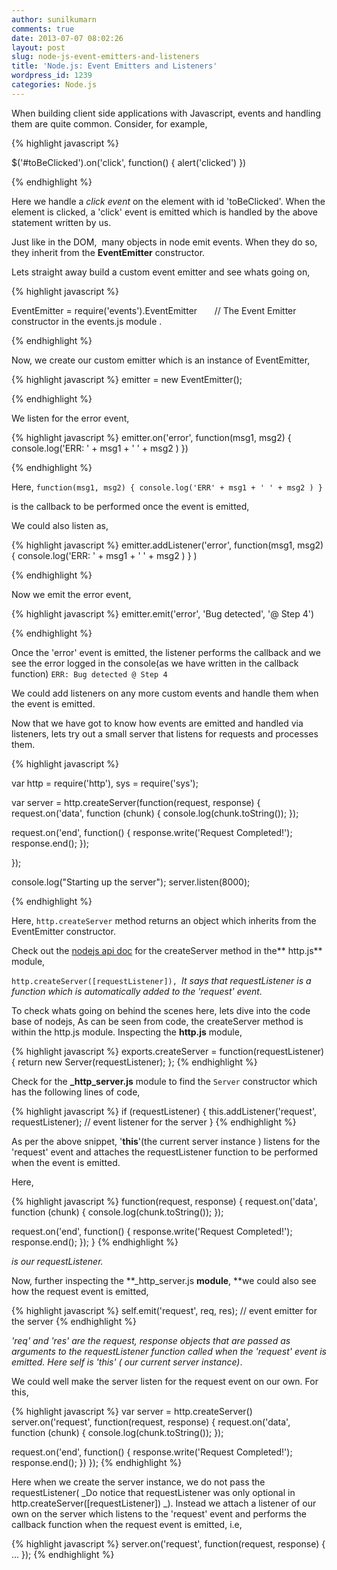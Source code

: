 ```yaml
---
author: sunilkumarn
comments: true
date: 2013-07-07 08:02:26
layout: post
slug: node-js-event-emitters-and-listeners
title: 'Node.js: Event Emitters and Listeners'
wordpress_id: 1239
categories: Node.js
---
```


When building client side applications with Javascript, events and handling them are quite common. Consider, for example,

{% highlight javascript %}

$('#toBeClicked').on('click', function() { alert('clicked') })

{% endhighlight %}

Here we handle a _click event_ on the element with id 'toBeClicked'. When the element is clicked, a 'click' event is emitted which is handled by the above statement written by us.

Just like in the DOM,  many objects in node emit events. When they do so, they inherit from the **EventEmitter** constructor.

Lets straight away build a custom event emitter and see whats going on,

{% highlight javascript %}

EventEmitter = require('events').EventEmitter       // The Event Emitter constructor in the events.js module .

{% endhighlight %}

Now, we create our custom emitter which is an instance of EventEmitter,

{% highlight javascript %}
emitter = new EventEmitter();

{% endhighlight %}

We listen for the error event,

{% highlight javascript %}
emitter.on('error', function(msg1, msg2) { console.log('ERR: ' + msg1 + ' ' + msg2 ) })

{% endhighlight %}

Here, `function(msg1, msg2) { console.log('ERR' + msg1 + ' ' + msg2 ) }`

is the callback to be performed once the event is emitted,

We could also listen as,

{% highlight javascript %}
emitter.addListener('error', function(msg1, msg2) { console.log('ERR: ' + msg1 + ' ' + msg2 ) } )

{% endhighlight %}

Now we emit the error event,

{% highlight javascript %}
emitter.emit('error', 'Bug detected', '@ Step 4')

{% endhighlight %}

Once the 'error' event is emitted, the listener performs the callback and we see the error logged in the console(as we have written in the callback function)
`ERR: Bug detected @ Step 4`

We could add listeners on any more custom events and handle them when the event is emitted.

Now that we have got to know how events are emitted and handled via listeners, lets try out a small server that listens for requests and processes them.

{% highlight javascript %}

var http = require('http'),
    sys = require('sys');

var server = http.createServer(function(request, response) {
  request.on('data', function (chunk) { console.log(chunk.toString()); });

  request.on('end', function() {
    response.write('Request Completed!');
    response.end();
  });

});

console.log("Starting up the server");
server.listen(8000);

{% endhighlight %}

Here, `http.createServer` method returns an object which inherits from the EventEmitter constructor.

Check out the [nodejs api doc](http://nodejs.org/api/http.html#http_http_createserver_requestlistener) for the createServer method in the** http.js** module,

`http.createServer([requestListener]), `_It says that requestListener is a function which is automatically added to the 'request' event._

To check whats going on behind the scenes here, lets dive into the code base of nodejs,
As can be seen from code, the createServer method is within the http.js module. Inspecting the **http.js** module,

{% highlight javascript %}
exports.createServer = function(requestListener) {
  return new Server(requestListener);
};
{% endhighlight %}

Check for the **_http_server.js** module to find the `Server` constructor which has the following lines of code,

{% highlight javascript %}
if (requestListener) {
  this.addListener('request', requestListener); // event listener for the server
}
{% endhighlight %}

As per the above snippet, '**this**'(the current server instance ) listens for the 'request' event and attaches the requestListener function to be performed when the event is emitted.

Here,

{% highlight javascript %}
function(request, response) {
  request.on('data', function (chunk) { console.log(chunk.toString()); });

  request.on('end', function() {
    response.write('Request Completed!');
    response.end();
  });
}
{% endhighlight %}

_is our requestListener._

Now, further inspecting the **_http_server.js **module**, **we could also see how the request event is emitted,

{% highlight javascript %}
self.emit('request', req, res); // event emitter for the server
{% endhighlight %}

_'req' and 'res' are the request, response objects that are passed as arguments to the requestListener function called when the 'request' event is emitted. Here self is 'this' ( our current server instance)_.

We could well make the server listen for the request event on our own. For this,

{% highlight javascript %}
var server = http.createServer()
server.on('request', function(request, response) {
  request.on('data', function (chunk) { console.log(chunk.toString()); });

  request.on('end', function() {
    response.write('Request Completed!');
    response.end();
  })
});
{% endhighlight %}

Here when we create the server instance, we do not pass the requestListener( _Do notice that requestListener was only optional in http.createServer([requestListener]) _). Instead we attach a listener of our own on the server which listens to the 'request' event and performs the callback function when the request event is emitted, i.e,

{% highlight javascript %}
server.on('request', function(request, response) { ... });
{% endhighlight %}
